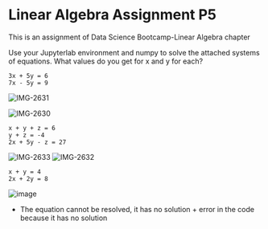 # Linear Algebra Assignment P5
This is an assignment of Data Science Bootcamp-Linear Algebra chapter

Use your Jupyterlab environment and numpy to solve the attached systems of equations. What values do you get for x and y for each?

```
3x + 5y = 6
7x - 5y = 9

```
![IMG-2631](https://user-images.githubusercontent.com/48656800/103772982-6bfd7f80-503b-11eb-8591-1fa1c54fb046.JPG)

![IMG-2630](https://user-images.githubusercontent.com/48656800/103773063-89cae480-503b-11eb-99be-758fb1e1bb0c.JPG)

```
x + y + z = 6
y + z = -4
2x + 5y - z = 27

```
![IMG-2633](https://user-images.githubusercontent.com/48656800/103773135-a8c97680-503b-11eb-9c3c-295680114ba7.JPG)
![IMG-2632](https://user-images.githubusercontent.com/48656800/103773141-abc46700-503b-11eb-9dad-4b07bdc6ecd0.JPG)

```
x + y = 4
2x + 2y = 8

```
![image](https://user-images.githubusercontent.com/48656800/103775475-2642b600-503f-11eb-83a2-240a7e52c35f.png)


- The equation cannot be resolved, it has no solution + error in the code because it has no solution


